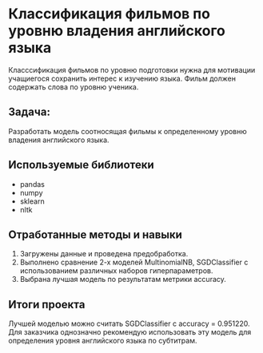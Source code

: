 # Классификация фильмов по уровню владения английского языка

Класссификация фильмов по уровню подготовки нужна для мотивации учащиегося сохранить интерес к изучению языка. Фильм должен содержать слова по уровню ученика.


## Задача:

Разработать модель соотносящая фильмы к определенному уровню владения английского языка.

## Используемые библиотеки
- pandas
- numpy
- sklearn
- nltk

## Отработанные методы и навыки
1. Загружены данные и проведена предобработка.
2. Выполнено сравнение 2-х моделей MultinomialNB, SGDClassifier  с использованием различных наборов гиперпараметров.
3. Выбрана лучшая модель по результатам метрики accuracy.


## Итоги проекта
Лучшей моделью можно считать SGDClassifier c accuracy = 0.951220. Для заказчика однозначно рекомендую использовать эту модель для определения уровня английского языка по субтитрам. 
